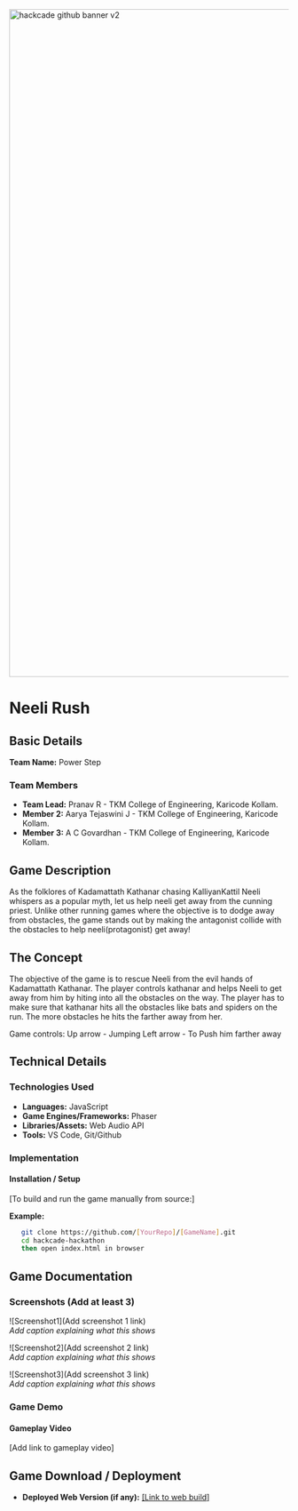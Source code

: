 <img width="3188" height="1202" alt="hackcade github banner v2" src="https://github.com/user-attachments/assets/0c4c3dcb-c5f7-46e7-965d-e4571edb09e9" />

# Neeli Rush 

## Basic Details

**Team Name:** Power Step

### Team Members
- **Team Lead:** Pranav R - TKM College of Engineering, Karicode Kollam.
- **Member 2:** Aarya Tejaswini J - TKM College of Engineering, Karicode Kollam.
- **Member 3:** A C Govardhan - TKM College of Engineering, Karicode Kollam.

## Game Description
As the folklores of Kadamattath Kathanar chasing KalliyanKattil Neeli whispers as a popular myth, let us help neeli get away from the cunning priest.
Unlike other running games where the objective is to dodge away from obstacles, the game stands out by making the antagonist collide with the obstacles to help neeli(protagonist) get away!

## The Concept
The objective of the game is to rescue Neeli from the evil hands of Kadamattath Kathanar. The player controls kathanar and helps Neeli to get away from him by hiting into all the obstacles on the way. 
The player has to make sure that kathanar hits all the obstacles like bats and spiders on the run. The more obstacles he hits the farther away from her.

Game controls:
Up arrow - Jumping
Left arrow - To Push him farther away

## Technical Details

### Technologies Used
- **Languages:**  JavaScript
- **Game Engines/Frameworks:** Phaser
- **Libraries/Assets:** Web Audio API
- **Tools:** VS Code, Git/Github

### Implementation

#### Installation / Setup
[To build and run the game manually from source:]

**Example:**
```bash
   git clone https://github.com/[YourRepo]/[GameName].git
   cd hackcade-hackathon
   then open index.html in browser
```

## Game Documentation

### Screenshots (Add at least 3)

![Screenshot1](Add screenshot 1 link)  
*Add caption explaining what this shows*

![Screenshot2](Add screenshot 2 link)  
*Add caption explaining what this shows*

![Screenshot3](Add screenshot 3 link)  
*Add caption explaining what this shows*

### Game Demo

#### Gameplay Video
[Add link to gameplay video]  

## Game Download / Deployment
- **Deployed Web Version (if any):** [\[Link to web build\]](https://aarya-tejaswini.github.io/hackcade-hackathon/)

